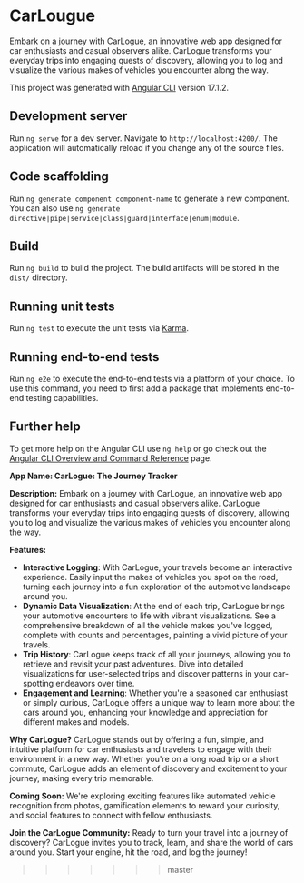 # CarLougue
Embark on a journey with CarLogue, an innovative web app designed for car enthusiasts and casual observers alike. CarLogue transforms your everyday trips into engaging quests of discovery, allowing you to log and visualize the various makes of vehicles you encounter along the way.

This project was generated with [Angular CLI](https://github.com/angular/angular-cli) version 17.1.2.

## Development server

Run `ng serve` for a dev server. Navigate to `http://localhost:4200/`. The application will automatically reload if you change any of the source files.

## Code scaffolding

Run `ng generate component component-name` to generate a new component. You can also use `ng generate directive|pipe|service|class|guard|interface|enum|module`.

## Build

Run `ng build` to build the project. The build artifacts will be stored in the `dist/` directory.

## Running unit tests

Run `ng test` to execute the unit tests via [Karma](https://karma-runner.github.io).

## Running end-to-end tests

Run `ng e2e` to execute the end-to-end tests via a platform of your choice. To use this command, you need to first add a package that implements end-to-end testing capabilities.

## Further help

To get more help on the Angular CLI use `ng help` or go check out the [Angular CLI Overview and Command Reference](https://angular.io/cli) page.

**App Name: CarLogue: The Journey Tracker**

**Description:** Embark on a journey with CarLogue, an innovative web app designed for car enthusiasts and casual observers alike. CarLogue transforms your everyday trips into engaging quests of discovery, allowing you to log and visualize the various makes of vehicles you encounter along the way.

**Features:**

-   **Interactive Logging**: With CarLogue, your travels become an interactive experience. Easily input the makes of vehicles you spot on the road, turning each journey into a fun exploration of the automotive landscape around you.
-   **Dynamic Data Visualization**: At the end of each trip, CarLogue brings your automotive encounters to life with vibrant visualizations. See a comprehensive breakdown of all the vehicle makes you've logged, complete with counts and percentages, painting a vivid picture of your travels.
-   **Trip History**: CarLogue keeps track of all your journeys, allowing you to retrieve and revisit your past adventures. Dive into detailed visualizations for user-selected trips and discover patterns in your car-spotting endeavors over time.
-   **Engagement and Learning**: Whether you're a seasoned car enthusiast or simply curious, CarLogue offers a unique way to learn more about the cars around you, enhancing your knowledge and appreciation for different makes and models.

**Why CarLogue?** CarLogue stands out by offering a fun, simple, and intuitive platform for car enthusiasts and travelers to engage with their environment in a new way. Whether you're on a long road trip or a short commute, CarLogue adds an element of discovery and excitement to your journey, making every trip memorable.

**Coming Soon:** We're exploring exciting features like automated vehicle recognition from photos, gamification elements to reward your curiosity, and social features to connect with fellow enthusiasts.

**Join the CarLogue Community:** Ready to turn your travel into a journey of discovery? CarLogue invites you to track, learn, and share the world of cars around you. Start your engine, hit the road, and log the journey!
>>>>>>> master
